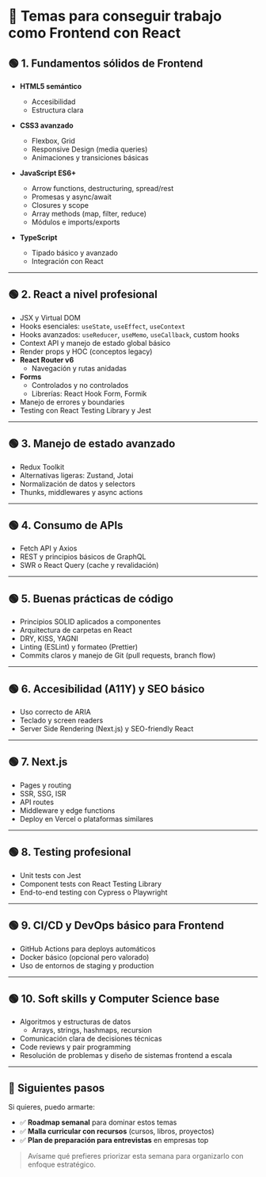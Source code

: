 # 📝 Temas para conseguir trabajo como Frontend con React

## 🟢 1. Fundamentos sólidos de Frontend

- **HTML5 semántico**
  - Accesibilidad
  - Estructura clara

- **CSS3 avanzado**
  - Flexbox, Grid
  - Responsive Design (media queries)
  - Animaciones y transiciones básicas

- **JavaScript ES6+**
  - Arrow functions, destructuring, spread/rest
  - Promesas y async/await
  - Closures y scope
  - Array methods (map, filter, reduce)
  - Módulos e imports/exports

- **TypeScript**
  - Tipado básico y avanzado
  - Integración con React

---

## 🟢 2. React a nivel profesional

- JSX y Virtual DOM
- Hooks esenciales: `useState`, `useEffect`, `useContext`
- Hooks avanzados: `useReducer`, `useMemo`, `useCallback`, custom hooks
- Context API y manejo de estado global básico
- Render props y HOC (conceptos legacy)
- **React Router v6**
  - Navegación y rutas anidadas
- **Forms**
  - Controlados y no controlados
  - Librerías: React Hook Form, Formik
- Manejo de errores y boundaries
- Testing con React Testing Library y Jest

---

## 🟢 3. Manejo de estado avanzado

- Redux Toolkit
- Alternativas ligeras: Zustand, Jotai
- Normalización de datos y selectors
- Thunks, middlewares y async actions

---

## 🟢 4. Consumo de APIs

- Fetch API y Axios
- REST y principios básicos de GraphQL
- SWR o React Query (cache y revalidación)

---

## 🟢 5. Buenas prácticas de código

- Principios SOLID aplicados a componentes
- Arquitectura de carpetas en React
- DRY, KISS, YAGNI
- Linting (ESLint) y formateo (Prettier)
- Commits claros y manejo de Git (pull requests, branch flow)

---

## 🟢 6. Accesibilidad (A11Y) y SEO básico

- Uso correcto de ARIA
- Teclado y screen readers
- Server Side Rendering (Next.js) y SEO-friendly React

---

## 🟢 7. Next.js

- Pages y routing
- SSR, SSG, ISR
- API routes
- Middleware y edge functions
- Deploy en Vercel o plataformas similares

---

## 🟢 8. Testing profesional

- Unit tests con Jest
- Component tests con React Testing Library
- End-to-end testing con Cypress o Playwright

---

## 🟢 9. CI/CD y DevOps básico para Frontend

- GitHub Actions para deploys automáticos
- Docker básico (opcional pero valorado)
- Uso de entornos de staging y production

---

## 🟢 10. Soft skills y Computer Science base

- Algoritmos y estructuras de datos
  - Arrays, strings, hashmaps, recursion
- Comunicación clara de decisiones técnicas
- Code reviews y pair programming
- Resolución de problemas y diseño de sistemas frontend a escala

---

## 🚀 Siguientes pasos

Si quieres, puedo armarte:

- ✅ **Roadmap semanal** para dominar estos temas
- ✅ **Malla curricular con recursos** (cursos, libros, proyectos)
- ✅ **Plan de preparación para entrevistas** en empresas top

> Avísame qué prefieres priorizar esta semana para organizarlo con enfoque estratégico.
